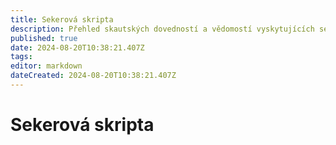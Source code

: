 ```yaml
---
title: Sekerová skripta
description: Přehled skautských dovedností a vědomostí vyskytujících se v Sekeře
published: true
date: 2024-08-20T10:38:21.407Z
tags: 
editor: markdown
dateCreated: 2024-08-20T10:38:21.407Z
---
```


# Sekerová skripta
